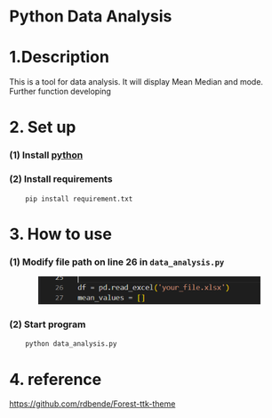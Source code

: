 # Python Data Analysis

# 1.Description
This is a tool for data analysis. It will display Mean Median and mode. Further function developing

# 2. Set up 
  ### (1) Install [python](https://www.python.org/)
  
  ### (2) Install requirements
```
    pip install requirement.txt
```
# 3. How to use
  ### (1) Modify file path on line 26 in `data_analysis.py`
  <p align="center">
  <img src="Filename.png" alt="Logo" width="400" height="50">
</p>
  
  ### (2) Start program

```
    python data_analysis.py
```
# 4. reference
https://github.com/rdbende/Forest-ttk-theme
